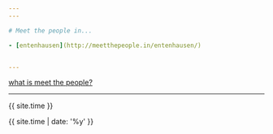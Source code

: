 ```yaml
---
---

# Meet the people in...

- [entenhausen](http://meetthepeople.in/entenhausen/)


---
```

[what is meet the people?](https://github.com/meetthepeople/meetthepeople.github.io/issues/1)


---

{{ site.time }}

{{ site.time | date: '%y' }}